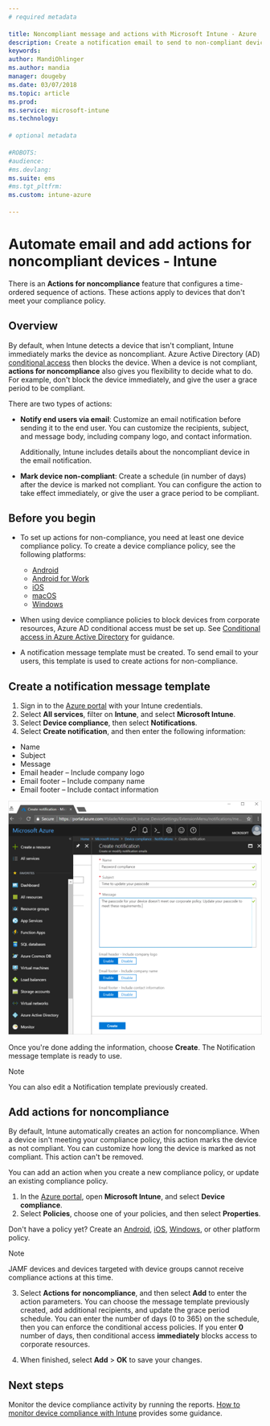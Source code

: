 ```yaml
---
# required metadata

title: Noncompliant message and actions with Microsoft Intune - Azure | Microsoft Docs
description: Create a notification email to send to non-compliant devices. Add actions after a device is  marked as non-compliant, such as add a grace period to get compliant, or create a schedule to block access until the device is compliant. Do this using Microsoft Intune in Azure.
keywords:
author: MandiOhlinger
ms.author: mandia
manager: dougeby
ms.date: 03/07/2018
ms.topic: article
ms.prod:
ms.service: microsoft-intune
ms.technology:

# optional metadata

#ROBOTS:
#audience:
#ms.devlang:
ms.suite: ems
#ms.tgt_pltfrm:
ms.custom: intune-azure

---
```


# Automate email and add actions for noncompliant devices - Intune

There is an **Actions for noncompliance** feature that configures a time-ordered sequence of actions. These actions apply to devices that don't meet your compliance policy. 

## Overview
By default, when Intune detects a device that isn't compliant, Intune immediately marks the device as noncompliant. Azure Active Directory (AD) [conditional access](https://docs.microsoft.com/azure/active-directory/active-directory-conditional-access-azure-portal) then blocks the device. When a device is not compliant, **actions for noncompliance** also gives you flexibility to decide what to do. For example, don't block the device immediately, and give the user a grace period to be compliant.

There are two types of actions:

- **Notify end users via email**: Customize an email notification before sending it to the end user. You can customize the recipients, subject, and message body, including company logo, and contact information.

    Additionally, Intune includes details about the noncompliant device in the email notification.

- **Mark device non-compliant**: Create a schedule (in number of days) after the device is marked not compliant. You can configure the action to take effect immediately, or give the user a grace period to be compliant.

## Before you begin

- To set up actions for non-compliance, you need at least one device compliance policy. To create a device compliance policy, see the following platforms:

  - [Android](compliance-policy-create-android.md)
  - [Android for Work](compliance-policy-create-android-for-work.md)
  - [iOS](compliance-policy-create-ios.md)
  - [macOS](compliance-policy-create-mac-os.md)
  - [Windows](compliance-policy-create-windows.md)

- When using device compliance policies to block devices from corporate resources, Azure AD conditional access must be set up. See [Conditional access in Azure Active Directory](https://docs.microsoft.com/azure/active-directory/active-directory-conditional-access-azure-portal) for guidance.

- A notification message template must be created. To send email to your users, this template is used to create actions for non-compliance.

## Create a notification message template

1. Sign in to the [Azure portal](https://portal.azure.com) with your Intune credentials. 
2. Select **All services**, filter on **Intune**, and select **Microsoft Intune**.
3. Select **Device compliance**, then select **Notifications**. 
4. Select **Create notification**, and then enter the following information:

  - Name
  - Subject
  - Message
  - Email header – Include company logo
  - Email footer – Include company name
  - Email footer – Include contact information

  ![Example of a compliant notification message in Intune](./media/actionsfornoncompliance-1.PNG)

Once you're done adding the information, choose **Create**. The Notification message template is ready to use.

> [!NOTE]
> You can also edit a Notification template previously created.

## Add actions for noncompliance

By default, Intune automatically creates an action for noncompliance. When a device isn't meeting your compliance policy, this action marks the device as not compliant. You can customize how long the device is marked as not compliant. This action can't be removed.

You can add an action when you create a new compliance policy, or update an existing compliance policy. 

1. In the [Azure portal](https://portal.azure.com), open **Microsoft Intune**, and select **Device compliance**.
2. Select **Policies**, choose one of your policies, and then select **Properties**. 

  Don't have a policy yet? Create an [Android](compliance-policy-create-android.md), [iOS](compliance-policy-create-ios.md), [Windows](compliance-policy-create-windows.md), or other platform policy.
  
> [!NOTE]
> JAMF devices and devices targeted with device groups cannot receive compliance actions at this time. 

3. Select **Actions for noncompliance**, and then select **Add** to enter the action parameters. You can choose the message template previously created, add additional recipients, and update the grace period schedule. You can enter the number of days (0 to 365) on the schedule, then you can enforce the conditional access policies. If you enter **0** number of days, then conditional access **immediately** blocks access to corporate resources.

4. When finished, select **Add** > **OK** to save your changes.

## Next steps
Monitor the device compliance activity by running the reports. [How to monitor device compliance with Intune](device-compliance-monitor.md) provides some guidance.

